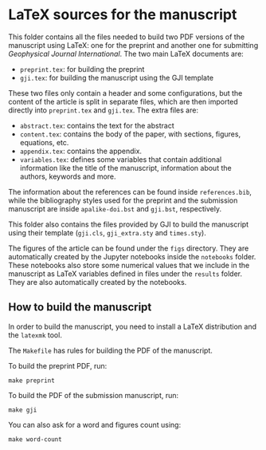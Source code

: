 # LaTeX sources for the manuscript

This folder contains all the files needed to build two PDF versions of the
manuscript using LaTeX: one for the preprint and another one for submitting
*Geophysical Journal International*.
The two main LaTeX documents are:

- `preprint.tex`: for building the preprint
- `gji.tex`: for building the manuscript using the GJI template

These two files only contain a header and some configurations, but the content
of the article is split in separate files, which are then imported directly
into `preprint.tex` and `gji.tex`.
The extra files are:

- `abstract.tex`: contains the text for the abstract
- `content.tex`: contains the body of the paper, with sections, figures,
    equations, etc.
- `appendix.tex`: contains the appendix.
- `variables.tex`: defines some variables that contain additional information
    like the title of the manuscript, information about the authors, keywords
    and more.

The information about the references can be found inside `references.bib`,
while the bibliography styles used for the preprint and the submission
manuscript are inside `apalike-doi.bst` and `gji.bst`, respectively.

This folder also contains the files provided by GJI to build the manuscript
using their template (`gji.cls`, `gji_extra.sty` and `times.sty`).

The figures of the article can be found under the `figs` directory.
They are automatically created by the Jupyter notebooks inside the `notebooks`
folder.
These notebooks also store some numerical values that we include in the
manuscript as LaTeX variables defined in files under the `results` folder.
They are also automatically created by the notebooks.

## How to build the manuscript

In order to build the manuscript, you need to install a LaTeX distribution and
the `latexmk` tool.

The `Makefile` has rules for building the PDF of the manuscript.

To build the preprint PDF, run:

```
make preprint
```

To build the PDF of the submission manuscript, run:

```
make gji
```

You can also ask for a word and figures count using:

```
make word-count
```
